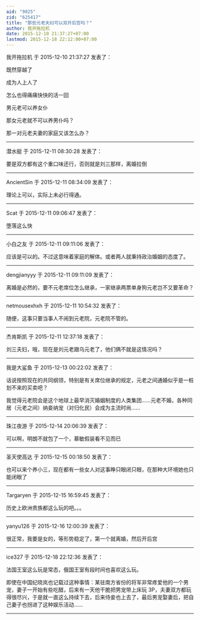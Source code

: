 ```yaml
---
aid: "9025"
zid: "625417"
title: "那些元老夫妇可以双开后宫吗？"
author: 我开拖拉机
date: 2015-12-10 21:37:27+07:00
lastmod: 2015-12-18 22:12:00+07:00
---
```


我开拖拉机 于 2015-12-10 21:37:27 发表了：

既然穿越了

成为人上人了

怎么也得痛痛快快的活一回

男元老可以养女仆

那女元老就不可以养男仆吗？

那一对元老夫妻的家庭又该怎么办？

---

潜水艇 于 2015-12-11 08:30:28 发表了：

要是双方都有这个重口味还行，否则就是刘三那样，离婚拉倒

---

AncientSin 于 2015-12-11 08:34:09 发表了：

理论上可以，实际上未必行得通。

---

Scat 于 2015-12-11 09:06:47 发表了：

堕落这么快

---

小白之友 于 2015-12-11 09:11:06 发表了：

应该是可以的。不过这意味着家庭的解体。或者两人就秉持政治婚姻的态度了。

---

dengjianyyy 于 2015-12-11 09:11:09 发表了：

离婚是必然的，要不元老席位怎么继承，一家继承两票单身狗元老岂不又要革命？

---

netmousexhxh 于 2015-12-11 10:54:32 发表了：

随便，这事只要当事人不闹到元老院，元老院不管的。

---

杰肯斯凯 于 2015-12-11 12:37:18 发表了：

刘三夫妇，哦，现在是刘元老跟乌元老了，他们俩不就是这情况吗？

---

我是大鲨鱼 于 2015-12-13 00:22:02 发表了：

话说按照现在的共同纲领，特别是有关席位继承的规定，元老之间通婚似乎是一桩划不来的买卖吧？

我觉得元老院会是这个地球上最早消灭婚姻制度的人类集团……元老不婚，各种同居（元老之间）纳妾纳宠（对归化民）会成为主流时尚……

---

珠江夜游 于 2015-12-14 20:06:39 发表了：

可以啊，明朗不就包了一个，慕敏假装看不见而已

---

圣天使高达 于 2015-12-15 00:18:50 发表了：

也可以来个养小三，现在都有一些女人对这事睁只眼闭只眼，在那种大环境她也只能闭眼了

---

Targaryen 于 2015-12-15 16:59:45 发表了：

历史上欧洲贵族都这么玩的吧。。。

---

yanyu126 于 2015-12-16 12:00:39 发表了：

很正常，我要是女的，等形势稳定了，第一个就离婚，然后开后宫

---

ice327 于 2015-12-18 22:12:36 发表了：

法国王室这么玩是常态，俄国王室有段时间也喜欢这么玩。

即使在中国纪晓岚也记载过这种事情：某驻南方省份的将军非常疼爱他的一个男宠，妻子一开始有些吃醋，后来有一天他干脆把男宠带上床玩 3P，夫妻双方都玩得很尽兴，于是就一直这么持续下去，后来侍妾也上去了，最后男宠娶妻后，把自己妻子也拐进了这种娱乐活动……

---
